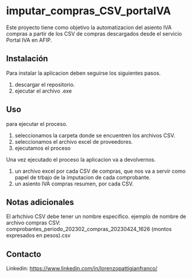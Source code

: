 # imputar_compras_CSV_portaIVA

Este proyecto tiene como objetivo la automatizacion del asiento IVA compras a partir de los CSV de compras descargados desde el servicio Portal IVA en AFIP.

## Instalación
Para instalar la aplicacion deben seguirse los siguientes pasos.

1) descargar el repositorio.
2) ejecutar el archivo .exe

## Uso
para ejecutar el proceso.
1) seleccionamos la carpeta donde se encuentren los archivos CSV.
2) seleccionamos el archivo excel de proveedores.
3) ejecutamos el proceso

Una vez ejecutado el proceso la aplicacion va a devolvernos.
1) un archivo excel por cada CSV de compras, que nos va a servir como papel de trbajo de la imputacion de cada comprobante.
2) un asiento IVA compras resumen, por cada CSV.
   
## Notas adicionales
El arhchivo CSV debe tener un nombre especifico.
ejemplo de nombre de archivo compras CSV: comprobantes_periodo_202302_compras_20230424_1626 (montos expresados en pesos).csv

## Contacto
Linkedin: https://www.linkedin.com/in/lorenzopattigianfranco/



